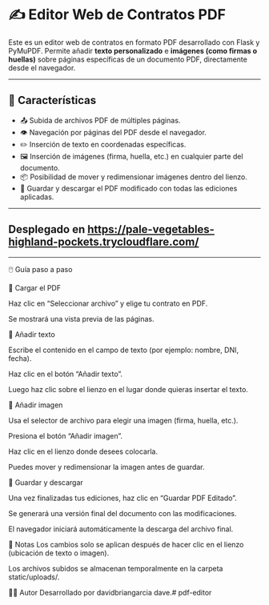# ✍️ Editor Web de Contratos PDF

Este es un editor web de contratos en formato PDF desarrollado con Flask y PyMuPDF. Permite añadir **texto personalizado** e **imágenes (como firmas o huellas)** sobre páginas específicas de un documento PDF, directamente desde el navegador.

---

## 🚀 Características

- 📤 Subida de archivos PDF de múltiples páginas.
- 👁️ Navegación por páginas del PDF desde el navegador.
- ✏️ Inserción de texto en coordenadas específicas.
- 🖼️ Inserción de imágenes (firma, huella, etc.) en cualquier parte del documento.
- 📦 Posibilidad de mover y redimensionar imágenes dentro del lienzo.
- 💾 Guardar y descargar el PDF modificado con todas las ediciones aplicadas.

---

## Desplegado en https://pale-vegetables-highland-pockets.trycloudflare.com/

---

🖱️ Guía paso a paso

🔹 Cargar el PDF


Haz clic en “Seleccionar archivo” y elige tu contrato en PDF.


Se mostrará una vista previa de las páginas.


🔹 Añadir texto


Escribe el contenido en el campo de texto (por ejemplo: nombre, DNI, fecha).


Haz clic en el botón “Añadir texto”.


Luego haz clic sobre el lienzo en el lugar donde quieras insertar el texto.


🔹 Añadir imagen

Usa el selector de archivo para elegir una imagen (firma, huella, etc.).


Presiona el botón “Añadir imagen”.


Haz clic en el lienzo donde desees colocarla.


Puedes mover y redimensionar la imagen antes de guardar.

🔹 Guardar y descargar

Una vez finalizadas tus ediciones, haz clic en “Guardar PDF Editado”.


Se generará una versión final del documento con las modificaciones.


El navegador iniciará automáticamente la descarga del archivo final.


📌 Notas
Los cambios solo se aplican después de hacer clic en el lienzo (ubicación de texto o imagen).

Los archivos subidos se almacenan temporalmente en la carpeta static/uploads/.

🧑‍💻 Autor
Desarrollado por davidbriangarcia dave.# pdf-editor
